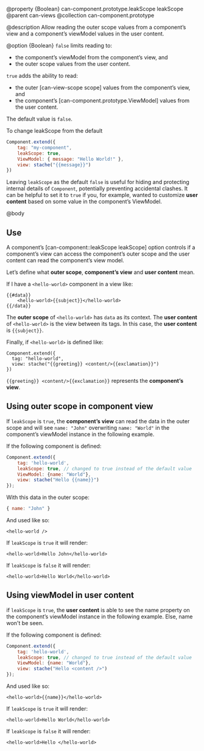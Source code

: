 @property {Boolean} can-component.prototype.leakScope leakScope
@parent can-views
@collection can-component.prototype

@description Allow reading the outer scope values from a component’s view and
a component’s viewModel values in the user content.

@option {Boolean}  `false` limits reading to:

- the component’s viewModel from the component’s view, and
- the outer scope values from the user content.

`true` adds the ability to read:

- the outer [can-view-scope scope] values from the component’s view, and
- the component’s [can-component.prototype.ViewModel] values from the user content.

The default value is `false`.

To change leakScope from the default
```js
Component.extend({
	tag: "my-component",
	leakScope: true,
	ViewModel: { message: "Hello World!" },
	view: stache("{{message}}")
})
```

Leaving `leakScope` as the default `false` is useful for hiding and protecting
internal details of `Component`, potentially preventing accidental
clashes. It can be helpful to set it to `true` if you, for example, wanted to customize __user content__
based on some value in the component’s ViewModel.

@body

## Use

A component’s [can-component::leakScope leakScope] option controls if a
component’s view can access the component’s outer scope and the
user content can read the component’s view model.

Let’s define what __outer scope__, __component’s view__ and __user content__ mean.

If I have a `<hello-world>` component in a view like:

```
{{#data}}
	<hello-world>{{subject}}</hello-world>
{{/data}}
```

The __outer scope__ of `<hello-world>` has `data` as its context.  The __user content__ of
`<hello-world>` is the view between its tags.  In this case, the __user content__
is `{{subject}}`.

Finally, if `<hello-world>` is defined like:

```
Component.extend({
  tag: "hello-world",
  view: stache("{{greeting}} <content/>{{exclamation}}")
})
```

`{{greeting}} <content/>{{exclamation}}` represents the __component’s view__.

## Using outer scope in component view

If `leakScope` is `true`, the __component’s view__ can read the data in the outer scope and will
see `name: "John"` overwriting `name: "World"` in the component’s viewModel instance in the following example.

If the following component is defined:
```js
Component.extend({
	tag: 'hello-world',
	leakScope: true, // changed to true instead of the default value
	ViewModel: {name: "World"},
	view: stache("Hello {{name}}")
});
```
With this data in the outer scope:
```js
{ name: "John" }
```
And used like so:

    <hello-world />

If `leakScope` is `true` it will render:

    <hello-world>Hello John</hello-world>

If `leakScope` is `false` it will render:

    <hello-world>Hello World</hello-world>

## Using viewModel in user content

if `leakScope` is `true`, the __user content__ is able to see the name property on the component’s
viewModel instance in the following example. Else, name won't be seen.

If the following component is defined:
```js
Component.extend({
	tag: 'hello-world',
	leakScope: true, // changed to true instead of the default value
	ViewModel: {name: "World"},
	view: stache("Hello <content />")
});
```
And used like so:

    <hello-world>{{name}}</hello-world>

If `leakScope` is `true` it will render:

    <hello-world>Hello World</hello-world>

If `leakScope` is `false` it will render:

    <hello-world>Hello </hello-world>
